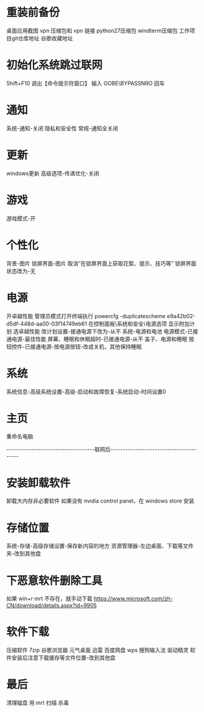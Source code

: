 # 重装前备份
桌面应用截图
vpn 压缩包和 vpn 链接
python27压缩包
windterm压缩包
工作项目git仓库地址
谷歌收藏地址

# 初始化系统跳过联网
Shift+F10 调出【命令提示符窗口】
输入 OOBE\BYPASSNRO 回车

# 通知
系统-通知-关闭
隐私和安全性
	常规-通知全关闭
	
# 更新
windows更新
	高级选项-传递优化-关闭

# 游戏
游戏模式-开

# 个性化
背景-图片
锁屏界面-图片
	取消“在锁屏界面上获取花絮、提示、技巧等”
	锁屏界面状态改为-无

# 电源
开卓越性能
	管理员模式打开终端执行 powercfg -duplicatescheme e9a42b02-d5df-448d-aa00-03f14749eb61
	在控制面板\系统和安全\电源选项 显示附加计划
		选卓越性能 改计划设置-接通电源下改为-从不
系统-电源和电池
	电源模式-已接通电源-最佳性能
	屏幕、睡眠和休眠超时-已接通电源-从不
	盖子、电源和睡眠 按钮控件-已接通电源-按电源按钮-改成关机，其他保持睡眠

# 系统
系统信息-高级系统设置-高级-启动和故障恢复-系统启动-时间设置0

# 主页
重命名电脑

------------------------------------联网后----------------------------------------

# 安装卸载软件
卸载大内存非必要软件
如果没有 nvidia control panel，在 windows store 安装

# 存储位置
系统-存储-高级存储设置-保存新内容的地方
资源管理器-左边桌面、下载等文件夹-改到其他盘

# 下恶意软件删除工具
如果 win+r mrt 不存在，就手动下载 https://www.microsoft.com/zh-CN/download/details.aspx?id=9905

# 软件下载
压缩软件 7zip
谷歌浏览器
元气桌面
迅雷
百度网盘
wps
搜狗输入法
驱动精灵
软件安装后注意下载缓存等文件位置-改到其他盘

# 最后
清理磁盘
用 mrt 扫描
杀毒